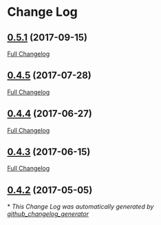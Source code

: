 # Change Log

## [0.5.1](https://github.com/blast-project/Blast/tree/0.5.1) (2017-09-15)
[Full Changelog](https://github.com/blast-project/Blast/compare/0.4.5...0.5.1)

## [0.4.5](https://github.com/blast-project/Blast/tree/0.4.5) (2017-07-28)
[Full Changelog](https://github.com/blast-project/Blast/compare/0.4.4...0.4.5)

## [0.4.4](https://github.com/blast-project/Blast/tree/0.4.4) (2017-06-27)
[Full Changelog](https://github.com/blast-project/Blast/compare/0.4.3...0.4.4)

## [0.4.3](https://github.com/blast-project/Blast/tree/0.4.3) (2017-06-15)
[Full Changelog](https://github.com/blast-project/Blast/compare/0.4.2...0.4.3)

## [0.4.2](https://github.com/blast-project/Blast/tree/0.4.2) (2017-05-05)


\* *This Change Log was automatically generated by [github_changelog_generator](https://github.com/skywinder/Github-Changelog-Generator)*